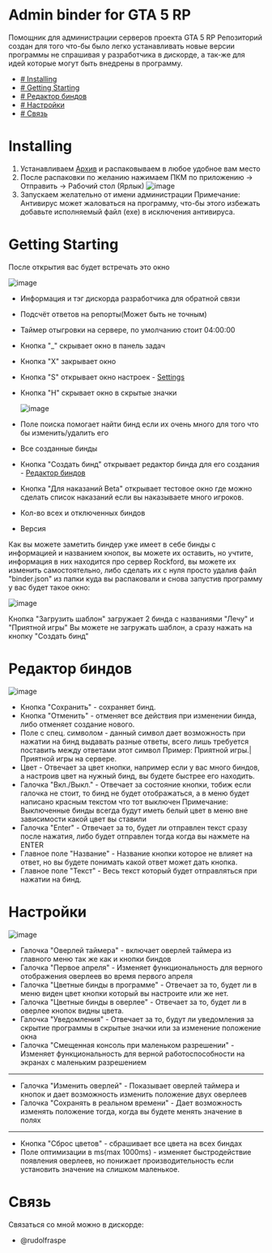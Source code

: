 # Admin binder for GTA 5 RP
Помощник для администрации серверов проекта GTA 5 RP
Репозиторий создан для того что-бы было легко устанавливать новые версии программы не спрашивая у разработчика в дискорде, а так-же для идей которые могут быть внедрены в программу.

- [# Installing](https://github.com/FichiDi/Admin-binder-for-GTA-5-RP/edit/main/README.md#installing)
- [# Getting Starting](https://github.com/FichiDi/Admin-binder-for-GTA-5-RP/edit/main/README.md#installing)
- [# Редактор биндов](https://github.com/FichiDi/Admin-binder-for-GTA-5-RP/edit/main/README.md#%D1%80%D0%B5%D0%B4%D0%B0%D0%BA%D1%82%D0%BE%D1%80-%D0%B1%D0%B8%D0%BD%D0%B4%D0%BE%D0%B2)
- [# Настройки](https://github.com/FichiDi/Admin-binder-for-GTA-5-RP/edit/main/README.md#%D0%BD%D0%B0%D1%81%D1%82%D1%80%D0%BE%D0%B9%D0%BA%D0%B8)
- [# Связь](https://github.com/FichiDi/Admin-binder-for-GTA-5-RP/edit/main/README.md#%D1%81%D0%B2%D1%8F%D0%B7%D1%8C)

# Installing
1. Устанавливаем [Архив](https://github.com/FichiDi/Admin-binder-for-GTA-5-RP/archive/refs/heads/main.zip) и распаковываем в любое удобное вам место
2. После распаковки по желанию нажимаем ПКМ по приложению -> Отправить -> Рабочий стол (Ярлык)
   ![image](https://github.com/FichiDi/Admin-binder-for-GTA-5-RP/assets/90341601/c179db40-d1e7-4530-b346-f67c1cf4fe0f)
3. Запускаем желательно от имени администрации
Примечание: Антивирус может жаловаться на программу, что-бы этого избежать добавьте исполняемый файл (exe) в исключения антивируса.

# Getting Starting
После открытия вас будет встречать это окно

![image](https://github.com/FichiDi/Admin-binder-for-GTA-5-RP/assets/90341601/53d1eed7-4a4d-43b8-b872-5649aa7471d5)

- Информация и тэг дискорда разработчика для обратной связи
- Подсчёт ответов на репорты(Может быть не точным)
- Таймер отыгровки на сервере, по умолчанию стоит 04\:00\:00
- Кнопка "_" скрывает окно в панель задач
- Кнопка "X" закрывает окно
- Кнопка "S" открывает окно настроек - [Settings]()
- Кнопка "H" скрывает окно в скрытые значки
  
  ![image](https://github.com/FichiDi/Admin-binder-for-GTA-5-RP/assets/90341601/95864ee4-8c2c-4b78-9855-8baf115cad1d)
- Поле поиска помогает найти бинд если их очень много для того что бы изменить/удалить его
- Все созданные бинды
- Кнопка "Создать бинд" открывает редактор бинда для его создания - [Редактор биндов](https://github.com/FichiDi/Admin-binder-for-GTA-5-RP/edit/main/README.md#%D1%80%D0%B5%D0%B4%D0%B0%D0%BA%D1%82%D0%BE%D1%80-%D0%B1%D0%B8%D0%BD%D0%B4%D0%BE%D0%B2)
- Кнопка "Для наказаний Beta" открывает тестовое окно где можно сделать список наказаний если вы наказываете много игроков.
- Кол-во всех и отключенных биндов
- Версия

Как вы можете заметить биндер уже имеет в себе бинды с информацией и названием кнопок, вы можете их оставить, но учтите, информация в них находится про сервер Rockford, вы можете их изменить самостоятельно, либо сделать их с нуля просто удалив файл "binder.json" из папки куда вы распаковали и снова запустив программу у вас будет такое окно:

![image](https://github.com/FichiDi/Admin-binder-for-GTA-5-RP/assets/90341601/963420a4-2c8b-47e4-8450-87f11497b9bc)

Кнопка "Загрузить шаблон" загружает 2 бинда с названиями "Лечу" и "Приятной игры"
Вы можете не загружать шаблон, а сразу нажать на кнопку "Создать бинд"

# Редактор биндов
![image](https://github.com/FichiDi/Admin-binder-for-GTA-5-RP/assets/90341601/c8d56edd-2e60-4599-b246-d153931f4ce7)

- Кнопка "Сохранить" - сохраняет бинд.
- Кнопка "Отменить" - отменяет все действия при изменении бинда, либо отменяет создание нового.
- Поле с спец. символом - данный символ дает возможность при нажатии на бинд выдавать разные ответы, всего лишь требуется поставить между ответами этот символ
  Пример: Приятной игры.|Приятной игры на сервере.
- Цвет - Отвечает за цвет кнопки, например если у вас много биндов, а настроив цвет на нужный бинд, вы будете быстрее его находить.
- Галочка "Вкл./Выкл." - Отвечает за состояние кнопки, тобиж если галочка не стоит, то бинд не будет отображаться, а в меню будет написано красным текстом что тот выключен
  Примечание: Выключенные бинды всегда будут иметь белый цвет в меню вне зависимости какой цвет вы ставили
- Галочка "Enter" - Отвечает за то, будет ли отправлен текст сразу после нажатия, либо будет отправлен тогда когда вы нажмете на ENTER
- Главное поле "Название" - Название кнопки которое не влияет на ответ, но вы будете понимать какой ответ может дать кнопка.
- Главное поле "Текст" - Весь текст который будет отправляться при нажатии на бинд.

# Настройки
![image](https://github.com/FichiDi/Admin-binder-for-GTA-5-RP/assets/90341601/089cf8dd-8bf0-4f71-b57b-9b7fddec52d3)

- Галочка "Оверлей таймера" - включает оверлей таймера из главного меню так же как и кнопки биндов
- Галочка "Первое апреля" - Изменяет функциональность для верного отображения оверлеев во время первого апреля
- Галочка "Цветные бинды в программе" - Отвечает за то, будет ли в меню виден цвет кнопки который вы настроите или же нет.
- Галочка "Цветные бинды в оверлее" - Отвечает за то, будет ли в оверлее кнопок видны цвета.
- Галочка "Уведомления" - Отвечает за то, будут ли уведомления за скрытие программы в скрытые значки или за изменение положение окна
- Галочка "Смещенная консоль при маленьком разрешении" - Изменяет функциональность для верной работоспособности на экранах с маленьким разрешением
-------
- Галочка "Изменить оверлей" - Показывает оверлей таймера и кнопок и дает возможность изменить положение двух оверлеев
- Галочка "Сохранять в реальном времени" - Дает возможность изменять положение тогда, когда вы будете менять значение в полях
-------
- Кнопка "Сброс цветов" - сбрашивает все цвета на всех биндах
- Поле оптимизации в ms(max 1000ms) - изменяет быстродействие появления оверлеев, но понижает производительность если установить значение на слишком маленькое.

# Связь
Связаться со мной можно в дискорде: 
- @rudolfraspe
